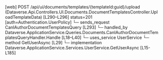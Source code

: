 [web] POST /api/ui/documents/templates/{templateId:guid}/upload  (Dataverse.Api.Controllers.UI.Documents.DocumentTemplatesController.UploadTemplateData)  [L290–L296] status=201 [auth=Authentication.UserPolicy]
  └─ sends_request CanIAuthorDocumentTemplatesQuery [L293]
    └─ handled_by Dataverse.ApplicationService.Queries.Documents.CanIAuthorDocumentTemplatesQueryHandler.Handle [L18–L40]
      └─ uses_service UserService
        └─ method GetUserAsync [L29]
          └─ implementation Dataverse.ApplicationService.Services.UserService.GetUserAsync [L15-L185]

